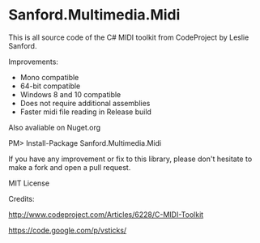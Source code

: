 Sanford.Multimedia.Midi
=======================

This is all source code of the C# MIDI toolkit from CodeProject by Leslie Sanford.

Improvements:
- Mono compatible
- 64-bit compatible
- Windows 8 and 10 compatible
- Does not require additional assemblies
- Faster midi file reading in Release build

Also avaliable on Nuget.org

PM> Install-Package Sanford.Multimedia.Midi

If you have any improvement or fix to this library, please don't hesitate to make a fork and open a pull request.

MIT License

Credits:

http://www.codeproject.com/Articles/6228/C-MIDI-Toolkit

https://code.google.com/p/vsticks/
